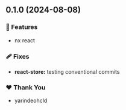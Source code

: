 ## 0.1.0 (2024-08-08)


### 🚀 Features

- nx react


### 🩹 Fixes

- **react-store:** testing conventional commits


### ❤️  Thank You

- yarindeohcld